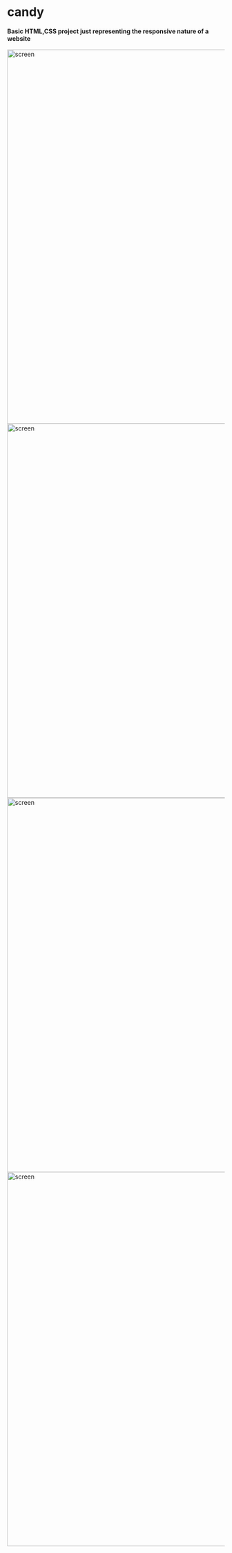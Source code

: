 # candy
<b>Basic HTML,CSS project just representing the responsive nature of a website</b>
<br><br>
<img width="865" alt="screen" src="https://user-images.githubusercontent.com/91627276/149796089-81f006c9-1cd3-4de1-a20d-3105e6ee7e4b.png"><br>
<img width="865" alt="screen" src="https://user-images.githubusercontent.com/91627276/149796771-f4b24a1f-5199-4908-a72b-e8057659c885.png"><br>
<img width="865" alt="screen" src="https://user-images.githubusercontent.com/91627276/149796792-7f2d4887-844e-48c0-bd14-18236915e398.png"><br>
<img width="865" alt="screen" src="https://user-images.githubusercontent.com/91627276/149796818-3bca9665-033b-4c62-8ed3-628098b99d50.png">
